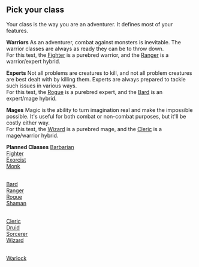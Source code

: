## Pick your class
Your class is the way you are an adventurer. It defines most of your features.
<br>

**Warriors**
As an adventurer, combat against monsters is inevitable. The warrior classes are always as ready they can be to throw down. <br>
For this test, the [Fighter](/p10/class/fighter) is a purebred warrior, and the [Ranger](/p10/class/ranger) is a warrior/expert hybrid.

**Experts**
Not all problems are creatures to kill, and not all problem creatures are best dealt with by killing them. Experts are always prepared to tackle such issues in various ways. <br>
For this test, the [Rogue](/p10/class/rogue) is a purebred expert, and the [Bard](/p10/class/bard) is an expert/mage hybrid.

**Mages**
Magic is the ability to turn imagination real and make the impossible possible. It's useful for both combat or non-combat purposes, but it'll be costly either way. <br>
For this test, the [Wizard](/p10/class/wizard) is a purebred mage, and the [Cleric](/p10/class/cleric) is a mage/warrior hybrid.

**Planned Classes**
[Barbarian](/p10/class/barbarian)<br>
[Fighter](/p10/class/fighter)<br>
[Exorcist](/p10/class/exorcist)<br>
[Monk](/p10/class/monk)<br><br>

[Bard](/p10/class/bard)<br>
[Ranger](/p10/class/ranger)<br>
[Rogue](/p10/class/rogue)<br>
[Shaman](/p10/class/shaman)<br><br>

[Cleric](/p10/class/cleric)<br>
[Druid](/p10/class/druid)<br>
[Sorcerer](/p10/class/sorcerer)<br>
[Wizard](/p10/class/wizard) <br><br>

[Warlock](/p10/class/warlock)